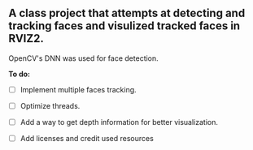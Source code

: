 ## A class project that attempts at detecting and tracking faces and visulized tracked faces in RVIZ2.
OpenCV's DNN was used for face detection.

**To do:** 
- [ ] Implement multiple faces tracking.
- [ ] Optimize threads.
- [ ] Add a way to get depth information for better visualization. 
- [ ] Add licenses and credit used resources

